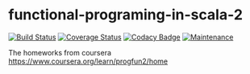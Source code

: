 # functional-programing-in-scala-2

[![Build Status](https://travis-ci.org/SanCoder-Q/functional-programing-in-scala-2.svg?branch=master)](https://travis-ci.org/SanCoder-Q/functional-programing-in-scala-2)
[![Coverage Status](https://img.shields.io/codecov/c/gh/SanCoder-Q/functional-programing-in-scala-2/master.svg)](https://codecov.io/gh/SanCoder-Q/functional-programing-in-scala-2)
[![Codacy Badge](https://api.codacy.com/project/badge/Grade/7c6c925cd29e4c4db01ec44093cf50fa)](https://www.codacy.com/app/sancoder-q/functional-programing-in-scala-2?utm_source=github.com&amp;utm_medium=referral&amp;utm_content=SanCoder-Q/functional-programing-in-scala-2&amp;utm_campaign=Badge_Grade)
[![Maintenance](https://img.shields.io/maintenance/yes/2016.svg?maxAge=2592000)]()

The homeworks from coursera https://www.coursera.org/learn/progfun2/home
